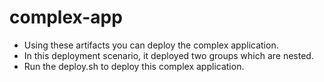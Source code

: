complex-app
===========

- Using these artifacts you can deploy the complex application.
- In this deployment scenario, it deployed two groups which are nested.
- Run the deploy.sh to deploy this complex application.
